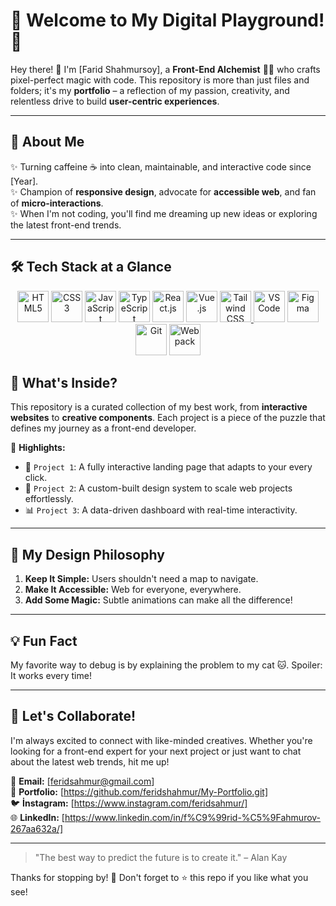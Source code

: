 

# 🌟 Welcome to My Digital Playground! 🌟


Hey there! 👋 I'm [Farid Shahmursoy], a **Front-End Alchemist** 🧙‍♂️ who crafts pixel-perfect magic with code. This repository is more than just files and folders; it's my **portfolio** – a reflection of my passion, creativity, and relentless drive to build **user-centric experiences**.

---

## 🚀 About Me

✨ Turning caffeine ☕ into clean, maintainable, and interactive code since [Year].  
✨ Champion of **responsive design**, advocate for **accessible web**, and fan of **micro-interactions**.  
✨ When I'm not coding, you'll find me dreaming up new ideas or exploring the latest front-end trends.  

---

## 🛠️ Tech Stack at a Glance

<div align="center">
  <a style="text-decoration: none;" href="https://developer.mozilla.org/en-US/docs/Web/HTML" target="_blank">
    <img src="https://cdn.worldvectorlogo.com/logos/html-1.svg" alt="HTML5" height="50">
  </a>
  <a style="text-decoration: none;" href="https://developer.mozilla.org/en-US/docs/Web/CSS" target="_blank">
    <img src="https://cdn.worldvectorlogo.com/logos/css-3.svg" alt="CSS3" height="50">
  </a>
  <a style="text-decoration: none;" href="https://developer.mozilla.org/en-US/docs/Web/JavaScript" target="_blank">
    <img src="https://cdn.worldvectorlogo.com/logos/javascript-1.svg" alt="JavaScript" height="50">
  </a>
  <a style="text-decoration: none;" href="https://www.typescriptlang.org/docs/" target="_blank">
    <img src="https://cdn.worldvectorlogo.com/logos/typescript.svg" alt="TypeScript" height="50">
  </a>
  <a style="text-decoration: none;" href="https://react.dev/" target="_blank">
    <img src="https://cdn.worldvectorlogo.com/logos/react-2.svg" alt="React.js" height="50">
  </a>
  <a style="text-decoration: none;" href="https://vuejs.org/guide/introduction.html" target="_blank">
    <img src="https://encrypted-tbn0.gstatic.com/images?q=tbn:ANd9GcSvsXyz8eDobC4MvaRkM3zmOZ9ETdrS0ozGCQ&s" alt="Vue.js" height="50">
  </a>
  <a href="https://tailwindcss.com/docs" target="_blank">
    <img src="https://cdn.worldvectorlogo.com/logos/tailwind-css-2.svg" alt="Tailwind CSS" height="50">
  </a>
  <a style="text-decoration: none;" href="https://code.visualstudio.com/docs" target="_blank">
    <img src="https://upload.wikimedia.org/wikipedia/commons/thumb/9/9a/Visual_Studio_Code_1.35_icon.svg/2048px-Visual_Studio_Code_1.35_icon.svg.png" alt="VS Code" height="50">
  </a>
  <a style="text-decoration: none;"  href="https://www.figma.com/resources/learn/" target="_blank">
    <img src="https://upload.wikimedia.org/wikipedia/commons/thumb/3/33/Figma-logo.svg/1200px-Figma-logo.svg.png" alt="Figma" height="50">
  </a>
  <a style="text-decoration: none;" href="https://git-scm.com/doc" target="_blank">
    <img src="https://cdn.worldvectorlogo.com/logos/git-icon.svg" alt="Git" height="50">
  </a>
  <a style="text-decoration: none;" href="https://webpack.js.org/concepts/" target="_blank">
    <img src="https://cdn.worldvectorlogo.com/logos/webpack.svg" alt="Webpack" height="50">
  </a>
  
</div>


## 📂 What's Inside?

This repository is a curated collection of my best work, from **interactive websites** to **creative components**. Each project is a piece of the puzzle that defines my journey as a front-end developer.  

👀 **Highlights:**  
- 🚦 `Project 1`: A fully interactive landing page that adapts to your every click.  
- 🎨 `Project 2`: A custom-built design system to scale web projects effortlessly.  
- 📊 `Project 3`: A data-driven dashboard with real-time interactivity.  

---

## 🌈 My Design Philosophy

1. **Keep It Simple:** Users shouldn't need a map to navigate.  
2. **Make It Accessible:** Web for everyone, everywhere.  
3. **Add Some Magic:** Subtle animations can make all the difference!  

---

## 💡 Fun Fact

 My favorite way to debug is by explaining the problem to my cat 🐱. Spoiler: It works every time!  

---

## 🤝 Let's Collaborate!

I'm always excited to connect with like-minded creatives. Whether you're looking for a front-end expert for your next project or just want to chat about the latest web trends, hit me up!  

📧 **Email:** [feridsahmur@gmail.com]  
💼 **Portfolio:** [https://github.com/feridshahmur/My-Portfolio.git]  
🐦 **İnstagram:** [https://www.instagram.com/feridsahmur/]  
🌐 **LinkedIn:** [https://www.linkedin.com/in/f%C9%99rid-%C5%9Fahmurov-267aa632a/]  

---

> "The best way to predict the future is to create it." – Alan Kay  

Thanks for stopping by! 💖 Don't forget to ⭐ this repo if you like what you see!
